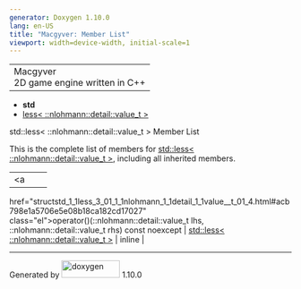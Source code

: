 ```yaml
---
generator: Doxygen 1.10.0
lang: en-US
title: "Macgyver: Member List"
viewport: width=device-width, initial-scale=1
---
```


<div id="top">

<div id="titlearea">

<table data-cellspacing="0" data-cellpadding="0">
<colgroup>
<col style="width: 100%" />
</colgroup>
<tbody>
<tr id="projectrow" class="odd">
<td id="projectalign"><div id="projectname">
Macgyver
</div>
<div id="projectbrief">
2D game engine written in C++
</div></td>
</tr>
</tbody>
</table>

</div>

<div id="main-nav">

</div>

<div id="nav-path" class="navpath">

- **std**
- <a
  href="structstd_1_1less_3_01_1_1nlohmann_1_1detail_1_1value__t_01_4.html"
  class="el">less&lt; ::nlohmann::detail::value_t &gt;</a>

</div>

</div>

<div class="header">

<div class="headertitle">

<div class="title">

std::less\< ::nlohmann::detail::value_t \> Member List

</div>

</div>

</div>

<div class="contents">

This is the complete list of members for <a
href="structstd_1_1less_3_01_1_1nlohmann_1_1detail_1_1value__t_01_4.html"
class="el">std::less&lt; ::nlohmann::detail::value_t &gt;</a>, including
all inherited members.

|                                                                                                             |                                                                           |                                    |
|-------------------------------------------------------------------------------------------------------------|---------------------------------------------------------------------------|------------------------------------|
| <a                                                                                                          
 href="structstd_1_1less_3_01_1_1nlohmann_1_1detail_1_1value__t_01_4.html#acb798e1a5706e5e08b18ca182cd17027"  
 class="el">operator()</a>(::nlohmann::detail::value_t lhs, ::nlohmann::detail::value_t rhs) const noexcept   | <a                                                                        
                                                                                                               href="structstd_1_1less_3_01_1_1nlohmann_1_1detail_1_1value__t_01_4.html"  
                                                                                                               class="el">std::less&lt; ::nlohmann::detail::value_t &gt;</a>              | <span class="mlabel">inline</span> |

</div>

------------------------------------------------------------------------

<span class="small">Generated
by [<img src="doxygen.svg" class="footer" width="104" height="31"
alt="doxygen" />](https://www.doxygen.org/index.html) 1.10.0</span>
